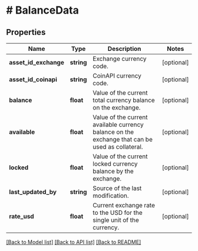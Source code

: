 # # BalanceData

## Properties

Name | Type | Description | Notes
------------ | ------------- | ------------- | -------------
**asset_id_exchange** | **string** | Exchange currency code. | [optional] 
**asset_id_coinapi** | **string** | CoinAPI currency code. | [optional] 
**balance** | **float** | Value of the current total currency balance on the exchange. | [optional] 
**available** | **float** | Value of the current available currency balance on the exchange that can be used as collateral. | [optional] 
**locked** | **float** | Value of the current locked currency balance by the exchange. | [optional] 
**last_updated_by** | **string** | Source of the last modification. | [optional] 
**rate_usd** | **float** | Current exchange rate to the USD for the single unit of the currency. | [optional] 

[[Back to Model list]](../../README.md#documentation-for-models) [[Back to API list]](../../README.md#documentation-for-api-endpoints) [[Back to README]](../../README.md)


